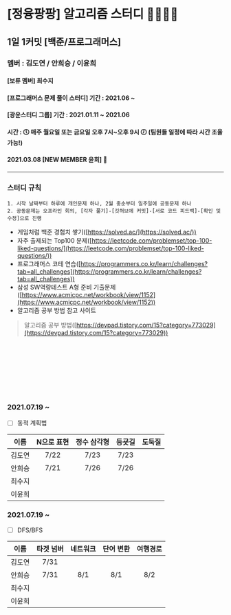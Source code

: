 # [정융팡팡] 알고리즘 스터디 👩‍💻👨‍💻
## 1일 1커밋 [백준/프로그래머스]
### 멤버 : 김도연 / 안희승 / 이윤희
#### [보류 멤버] 최수지
#### [프로그래머스 문제 풀이 스터디] 기간 : 2021.06 ~
#### [광운스터디 그룹] 기간 : 2021.01.11 ~ 2021.06
#### 시간 : 🕔 매주 월요일 또는 금요일 오후 7시~오후 9시 🕖 (팀원들 일정에 따라 시간 조율 가능!)

#### 2021.03.08 [NEW MEMBER 윤희] 🎉
---
### 스터디 규칙

    1. 시작 날짜부터 하루에 개인문제 하나, 2월 중순부터 일주일에 공동문제 하나
    2. 공동문제는 오프라인 회의, [각자 풀기]-[깃허브에 커밋]-[서로 코드 피드백]-[확인 및 수정]으로 진행

* 게임처럼 백준 경험치 쌓기([https://solved.ac/](https://solved.ac/))
* 자주 출제되는 Top100 문제([https://leetcode.com/problemset/top-100-liked-questions/](https://leetcode.com/problemset/top-100-liked-questions/))
* 프로그래머스 코테 연습([https://programmers.co.kr/learn/challenges?tab=all_challenges](https://programmers.co.kr/learn/challenges?tab=all_challenges))
* 삼성 SW역량테스트 A형 준비 기출문제([https://www.acmicpc.net/workbook/view/1152](https://www.acmicpc.net/workbook/view/1152))
* 알고리즘 공부 방법 참고 사이트
 > 알고리즘 공부 방법([https://devpad.tistory.com/15?category=773029](https://devpad.tistory.com/15?category=773029))

<br></br>
---
<br></br>
### 2021.07.19 ~

- [ ] 동적 계획법

|이름|N으로 표현|정수 삼각형|등굣길|도둑질|
|:---:|:---:|:---:|:---:|:---:|
|김도연|7/22|7/23|7/23||
|안희승|7/21|7/26|7/26||
|최수지|||||
|이윤희|||||

### 2021.07.19 ~

- [ ] DFS/BFS

|이름|타겟 넘버|네트워크|단어 변환|여행경로|
|:---:|:---:|:---:|:---:|:---:|
|김도연|7/31||||
|안희승|7/31|8/1|8/1|8/2|
|최수지|||||
|이윤희|||||

